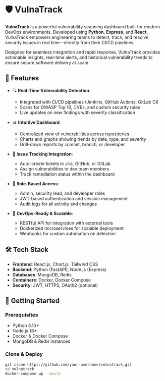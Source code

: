 # 🛡️ VulnaTrack

**VulnaTrack** is a powerful vulnerability scanning dashboard built for modern DevOps environments. Developed using **Python**, **Express**, and **React**, VulnaTrack empowers engineering teams to detect, track, and resolve security issues in real time—directly from their CI/CD pipelines.

Designed for seamless integration and rapid response, VulnaTrack provides actionable insights, real-time alerts, and historical vulnerability trends to ensure secure software delivery at scale.

## 📌 Features

- 🔍 **Real-Time Vulnerability Detection**:
  - Integrated with CI/CD pipelines (Jenkins, GitHub Actions, GitLab CI)
  - Scans for OWASP Top 10, CVEs, and custom security rules
  - Live updates on new findings with severity classification

- 📊 **Intuitive Dashboard**:
  - Centralized view of vulnerabilities across repositories
  - Charts and graphs showing trends by date, type, and severity
  - Drill-down reports by commit, branch, or developer

- 🧩 **Issue Tracking Integration**:
  - Auto-create tickets in Jira, GitHub, or GitLab
  - Assign vulnerabilities to dev team members
  - Track remediation status within the dashboard

- 🔐 **Role-Based Access**:
  - Admin, security lead, and developer roles
  - JWT-based authentication and session management
  - Audit logs for all activity and changes

- 🚀 **DevOps-Ready & Scalable**:
  - RESTful API for integration with external tools
  - Dockerized microservices for scalable deployment
  - Webhooks for custom automation on detection

## 🛠️ Tech Stack

- **Frontend**: React.js, Chart.js, Tailwind CSS
- **Backend**: Python (FastAPI), Node.js (Express)
- **Databases**: MongoDB, Redis
- **Containers**: Docker, Docker Compose
- **Security**: JWT, HTTPS, OAuth2 (optional)

## 🚀 Getting Started

### Prerequisites

- Python 3.10+
- Node.js 18+
- Docker & Docker Compose
- MongoDB & Redis instances

### Clone & Deploy

```bash
git clone https://github.com/your-username/vulnatrack.git
cd vulnatrack
docker-compose up --build
